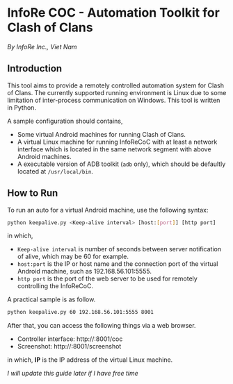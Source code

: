 # InfoRe COC - Automation Toolkit for Clash of Clans

*By InfoRe Inc., Viet Nam*

## Introduction

This tool aims to provide a remotely controlled automation system for Clash of Clans. The currently supported running environment is Linux due to some limitation of inter-process communication on Windows. This tool is written in Python.

A sample configuration should contains,

* Some virtual Android machines for running Clash of Clans.
* A virtual Linux machine for running InfoReCoC with at least a network interface which is located in the same network segment with above Android machines.
* A executable version of ADB toolkit (`adb` only), which should be defaultly located at `/usr/local/bin`.

## How to Run

To run an auto for a virtual Android machine, use the following syntax:

```bash
python keepalive.py <Keep-alive interval> [host:[port]] [http port]
```

in which,

* `Keep-alive interval` is number of seconds between server notification of alive, which may be 60 for example.
* `host:port` is the IP or host name and the connection port of the virtual Android machine, such as
192.168.56.101:5555.
* `http port` is the port of the web server to be used for remotely controlling the InfoReCoC.

A practical sample is as follow.

```bash
python keepalive.py 60 192.168.56.101:5555 8001
```

After that, you can access the following things via a web browser.

* Controller interface: http://<IP>:8001/coc
* Screenshot: http://<IP>:8001/screenshot

in which, **IP** is the IP address of the virtual Linux machine.

*I will update this guide later if I have free time*
